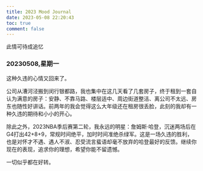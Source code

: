 ```yaml
---
title: 2023 Mood Journal
date: 2023-05-08 22:20:43
toc: true
comment: false
---
```


此情可待成追忆

<!-- more -->

### 20230508,星期一


这种久违的心情又回来了。

公司从漕河泾搬到闵行银都路，我也集中在这几天看了几套房子，终于租到一套自认为满意的房子：安静、不靠马路、楼层适中、周边街道整洁、离公司不太远、房东也随性好讲话。前两年的我会觉得这么大年级还在租房很丢脸，此刻的我却有一种久违的期待和小小的开心。

除此之外，2023NBA季后赛第二轮，我永远的明星：詹姆斯·哈登，沉迷两场后在G4打出42+8+9，常规时间绝平，加时时间准绝杀绿军。这是一场久违的胜利，也是对怀才不遇、遇人不淑、忍受流言蜚语却毫不放弃的哈登最好的反馈。继续你现在的表现，追求你的理想，希望你能不留遗憾。

一切似乎都在好转。



